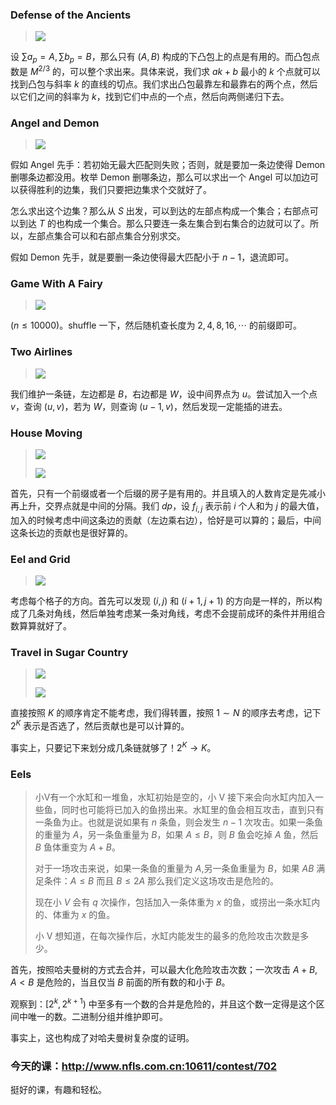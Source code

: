 ### Defense of the Ancients

> ![](./p0.png)

设 $\sum a_p=A,\sum b_p=B$，那么只有 $(A,B)$ 构成的下凸包上的点是有用的。而凸包点数是 $M^{2/3}$ 的，可以整个求出来。具体来说，我们求 $ak+b$ 最小的 $k$ 个点就可以找到凸包与斜率 $k$ 的直线的切点。我们求出凸包最靠左和最靠右的两个点，然后以它们之间的斜率为 $k$，找到它们中点的一个点，然后向两侧递归下去。

### Angel and Demon

> ![](./p1.png)

假如 Angel 先手：若初始无最大匹配则失败；否则，就是要加一条边使得 Demon 删哪条边都没用。枚举 Demon 删哪条边，那么可以求出一个 Angel 可以加边可以获得胜利的边集，我们只要把边集求个交就好了。

怎么求出这个边集？那么从 $S$ 出发，可以到达的左部点构成一个集合；右部点可以到达 $T$ 的也构成一个集合。那么只要连一条左集合到右集合的边就可以了。所以，左部点集合可以和右部点集合分别求交。

假如 Demon 先手，就是要删一条边使得最大匹配小于 $n-1$，退流即可。

### Game With A Fairy

> ![](./p2.png)

($n\le 10000$)。shuffle 一下，然后随机查长度为 $2,4,8,16,\cdots$ 的前缀即可。

###  Two Airlines

> ![](./p3.png)

我们维护一条链，左边都是 $B$，右边都是 $W$，设中间界点为 $u$。尝试加入一个点 $v$，查询 $(u,v)$，若为 $W$，则查询 $(u-1,v)$，然后发现一定能插的进去。

### House Moving

>![](./p4.png)
>
>![](./p5.png)

首先，只有一个前缀或者一个后缀的房子是有用的。并且填入的人数肯定是先减小再上升，交界点就是中间的分隔。我们 $dp$，设 $f_{i,j}$ 表示前 $i$ 个人和为 $j$ 的最大值，加入的时候考虑中间这条边的贡献（左边乘右边），恰好是可以算的；最后，中间这条长边的贡献也是很好算的。

###  Eel and Grid

> ![](./p6.png)

考虑每个格子的方向。首先可以发现 $(i,j)$ 和 $(i+1,j+1)$ 的方向是一样的，所以构成了几条对角线，然后单独考虑某一条对角线，考虑不会提前成环的条件并用组合数算算就好了。

###  Travel in Sugar Country

> ![](./p7.jpg)
>
> ![](./p8.png)

直接按照 $K$ 的顺序肯定不能考虑，我们得转置，按照 $1\sim N$ 的顺序去考虑，记下 $2^K$ 表示是否选了，然后贡献也是可以计算的。

事实上，只要记下来划分成几条链就够了！$2^K\rightarrow K$。

### Eels

> 小V有一个水缸和一堆鱼，水缸初始是空的，小 V 接下来会向水缸内加入一些鱼，同时也可能将已加入的鱼捞出来。水缸里的鱼会相互攻击，直到只有一条鱼为止。也就是说如果有 $n$ 条鱼，则会发生 $n-1$ 次攻击。如果一条鱼的重量为 $A$，另一条鱼重量为 $B$，如果 $A\le B$，则 $B$ 鱼会吃掉 $A$ 鱼，然后 $B$ 鱼体重变为 $A+B$。
>
> 对于一场攻击来说，如果一条鱼的重量为 $A$,另一条鱼重量为 $B$，如果 $AB$ 满足条件：$A\le B$ 而且 $B\le 2A$  那么我们定义这场攻击是危险的。
>
> 现在小 $V$ 会有 $q$ 次操作，包括加入一条体重为 $x$ 的鱼，或捞出一条水缸内的、体重为 $x$ 的鱼。
>
> 小 V 想知道，在每次操作后，水缸内能发生的最多的危险攻击次数是多少。

首先，按照哈夫曼树的方式去合并，可以最大化危险攻击次数；一次攻击 $A+B,A<B$ 是危险的，当且仅当 $B$ 前面的所有数的和小于 $B$。

观察到：$[2^k,2^{k+1})$ 中至多有一个数的合并是危险的，并且这个数一定得是这个区间中唯一的数。二进制分组并维护即可。

事实上，这也构成了对哈夫曼树复杂度的证明。

### 今天的课：http://www.nfls.com.cn:10611/contest/702

挺好的课，有趣和轻松。